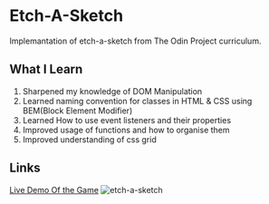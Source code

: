 # Etch-A-Sketch
Implemantation of etch-a-sketch from The Odin Project curriculum.

## What I Learn 
1. Sharpened my knowledge of DOM Manipulation
2. Learned naming convention for classes in HTML & CSS using BEM(Block Element Modifier)
3. Learned How to use event listeners and their properties
4. Improved usage of functions and how to organise them
5. Improved understanding of css grid

## Links
[Live Demo Of the Game](https://tseringz.github.io/etch-a-sketch/)
![etch-a-sketch](https://user-images.githubusercontent.com/15078245/217199854-d6a8877b-12dc-4ac9-8afd-1453e8431572.jpg)
